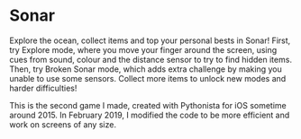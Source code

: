 # Sonar
Explore the ocean, collect items and top your personal bests in Sonar! First, try Explore mode, where you move your finger around the screen, using cues from sound, colour and the distance sensor to try to find hidden items. Then, try Broken Sonar mode, which adds extra challenge by making you unable to use some sensors. Collect more items to unlock new modes and harder difficulties!

This is the second game I made, created with Pythonista for iOS sometime around 2015. In February 2019, I modified the code to be more efficient and work on screens of any size. 

